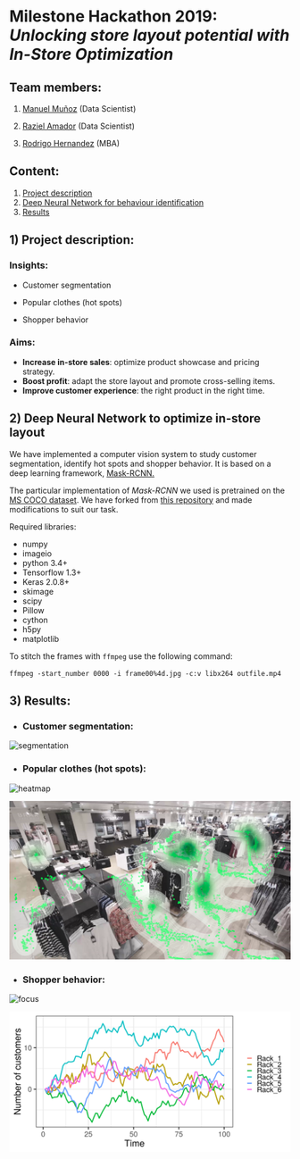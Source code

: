 # Milestone Hackathon 2019: *Unlocking store layout potential with In-Store Optimization*

## Team members:

1. [Manuel Muñoz](https://www.linkedin.com/in/manuelmunozaguirre/) (Data Scientist)

2. [Raziel Amador](https://www.linkedin.com/in/raziel-amador-rios-14161268/) (Data Scientist)

3. [Rodrigo Hernandez](https://www.linkedin.com/in/raziel-amador-rios-14161268/) (MBA)

## Content:

1. [Project description](#description)
2. [Deep Neural Network for behaviour identification](#deep)
3. [Results](#results)

## 1) <a id='description'></a> Project description:

### Insights:

* Customer segmentation

* Popular clothes (hot spots)

* Shopper behavior

### Aims:

* **Increase in-store sales**: optimize product showcase and pricing strategy.
* **Boost profit**: adapt the store layout and promote cross-selling items.
* **Improve customer experience**: the right product in the right time.


## 2) <a id='deep'></a> Deep Neural Network to optimize in-store layout

We have implemented a computer vision system to study customer segmentation, identify hot spots and shopper behavior. It is based on a deep learning framework, [Mask-RCNN.](https://arxiv.org/abs/1703.06870)

The particular implementation of *Mask-RCNN* we used is pretrained on the [MS COCO dataset](https://arxiv.org/abs/1405.03120). We have forked from [this repository](https://github.com/minimaxir/person-blocker) and made modifications to suit our task.

Required libraries:
- numpy
- imageio
- python 3.4+
- Tensorflow 1.3+
- Keras 2.0.8+
- skimage
- scipy
- Pillow
- cython
- h5py
- matplotlib

To stitch the frames with `ffmpeg` use the following command:

```{r}
ffmpeg -start_number 0000 -i frame00%4d.jpg -c:v libx264 outfile.mp4
```
## 3) <a id='results'></a> Results:

* ### Customer segmentation:

![segmentation]()

* ### Popular clothes (hot spots):

![heatmap](/heatmap/output/cropped/heatmaps.gif)

![path](/path_plotting/output/cropped.png)

* ### Shopper behavior:

![focus](graph/output_guy.gif)

![graph](graph/timegraph.png)

